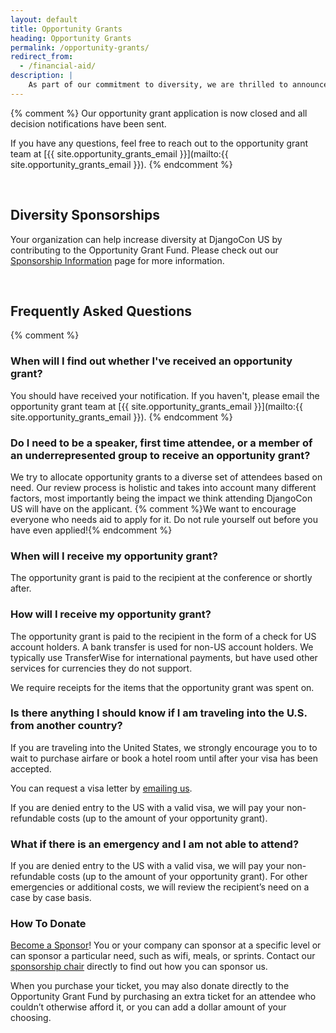 ```yaml
---
layout: default
title: Opportunity Grants
heading: Opportunity Grants
permalink: /opportunity-grants/
redirect_from:
  - /financial-aid/
description: |
    As part of our commitment to diversity, we are thrilled to announce that we will be supporting individuals who need opportunity grants to attend DjangoCon US
---
```


{% comment %}
Our opportunity grant application is now closed and all decision notifications have been sent.

If you have any questions, feel free to reach out to the opportunity grant team at [{{ site.opportunity_grants_email }}](mailto:{{ site.opportunity_grants_email }}).
{% endcomment %}

<br>

## Diversity Sponsorships

Your organization can help increase diversity at DjangoCon US by contributing to the Opportunity Grant Fund. Please check out our [Sponsorship Information](/sponsors/information/) page for more information.

<br>

## Frequently Asked Questions

{% comment %}
### When will I find out whether I've received an opportunity grant?

You should have received your notification. If you haven't, please email the opportunity grant team at [{{ site.opportunity_grants_email }}](mailto:{{ site.opportunity_grants_email }}).
{% endcomment %}

### Do I need to be a speaker, first time attendee, or a member of an underrepresented group to receive an opportunity grant?

We try to allocate opportunity grants to a diverse set of attendees based on need. Our review process is holistic and takes into account many different factors, most importantly being the impact we think attending DjangoCon US will have on the applicant. {% comment %}We want to encourage everyone who needs aid to apply for it. Do not rule yourself out before you have even applied!{% endcomment %}

### When will I receive my opportunity grant?

The opportunity grant is paid to the recipient at the conference or shortly after.

### How will I receive my opportunity grant?

The opportunity grant is paid to the recipient in the form of a check for US account holders. A bank transfer is used for non-US account holders. We typically use TransferWise for international payments, but have used other services for currencies they do not support.

We require receipts for the items that the opportunity grant was spent on.

### Is there anything I should know if I am traveling into the U.S. from another country?

If you are traveling into the United States, we strongly encourage you to to wait to purchase airfare or book a hotel room until after your visa has been accepted.

You can request a visa letter by <a href="mailto:{{site.visa_email}}">emailing us</a>.

If you are denied entry to the US with a valid visa, we will pay your non-refundable costs (up to the amount of your opportunity grant).

### What if there is an emergency and I am not able to attend?

If you are denied entry to the US with a valid visa, we will pay your non-refundable costs (up to the amount of your opportunity grant). For other emergencies or additional costs, we will review the recipient’s need on a case by case basis.

### How To Donate

[Become a Sponsor](/sponsors/information/)! You or your company can sponsor at a specific level or can sponsor a particular need, such as wifi, meals, or sprints. Contact our <a href="mailto:{{site.sponsors_email}}">sponsorship chair</a> directly to find out how you can sponsor us.

When you purchase your ticket, you may also donate directly to the Opportunity Grant Fund by purchasing an extra ticket for an attendee who couldn’t otherwise afford it, or you can add a dollar amount of your choosing.
